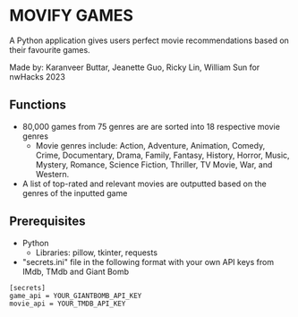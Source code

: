 # MOVIFY GAMES
A Python application gives users perfect movie recommendations based on their favourite games.

Made by: Karanveer Buttar, Jeanette Guo, Ricky Lin, William Sun for nwHacks 2023

## Functions
- 80,000 games from 75 genres are are sorted into 18 respective movie genres
    - Movie genres include: Action, Adventure, Animation, Comedy, Crime, Documentary, Drama, Family, Fantasy, History, Horror, Music, Mystery, Romance, Science Fiction, Thriller, TV Movie, War, and Western.
- A list of top-rated and relevant movies are outputted based on the genres of the inputted game

## Prerequisites
- Python
    - Libraries: pillow, tkinter, requests
- "secrets.ini" file in the following format with your own API keys from IMdb, TMdb and Giant Bomb 
```
[secrets]
game_api = YOUR_GIANTBOMB_API_KEY
movie_api = YOUR_TMDB_API_KEY
```

